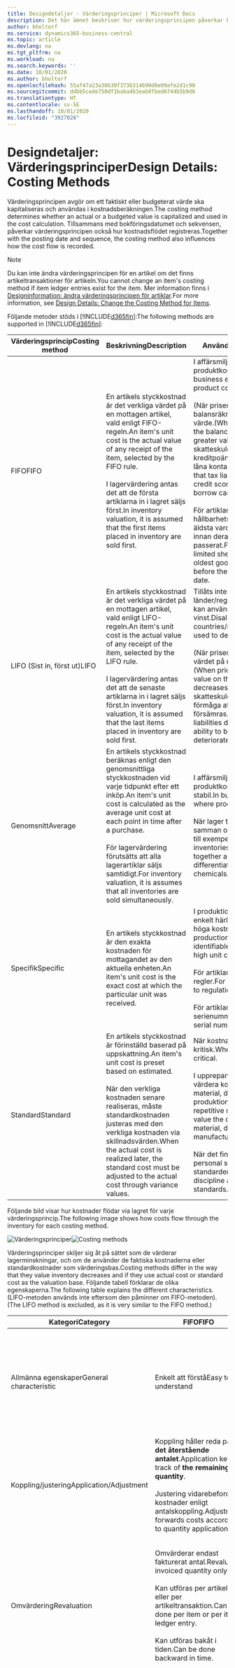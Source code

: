 ```yaml
---
title: Designdetaljer - Värderingsprinciper | Microsoft Docs
description: Det här ämnet beskriver hur värderingsprincipen påverkar hur faktiska eller budgeterade värden aktiveras och används i kostnadsberäkningen.
author: bholtorf
ms.service: dynamics365-business-central
ms.topic: article
ms.devlang: na
ms.tgt_pltfrm: na
ms.workload: na
ms.search.keywords: ''
ms.date: 10/01/2020
ms.author: bholtorf
ms.openlocfilehash: 55af47a23a36630f373b314690d0e09afe2d1c90
ms.sourcegitcommit: ddbb5cede750df1baba4b3eab8fbed6744b5b9d6
ms.translationtype: HT
ms.contentlocale: sv-SE
ms.lasthandoff: 10/01/2020
ms.locfileid: "3927028"
---
```

# <a name="design-details-costing-methods"></a><span data-ttu-id="e72f8-103">Designdetaljer: Värderingsprinciper</span><span class="sxs-lookup"><span data-stu-id="e72f8-103">Design Details: Costing Methods</span></span>

<span data-ttu-id="e72f8-104">Värderingsprincipen avgör om ett faktiskt eller budgeterat värde ska kapitaliseras och användas i kostnadsberäkningen.</span><span class="sxs-lookup"><span data-stu-id="e72f8-104">The costing method determines whether an actual or a budgeted value is capitalized and used in the cost calculation.</span></span> <span data-ttu-id="e72f8-105">Tillsammans med bokföringsdatumet och sekvensen, påverkar värderingsprincipen också hur kostnadsflödet registreras.</span><span class="sxs-lookup"><span data-stu-id="e72f8-105">Together with the posting date and sequence, the costing method also influences how the cost flow is recorded.</span></span>

> [!NOTE]
> <span data-ttu-id="e72f8-106">Du kan inte ändra värderingsprincipen för en artikel om det finns artikeltransaktioner för artikeln.</span><span class="sxs-lookup"><span data-stu-id="e72f8-106">You cannot change an item's costing method if item ledger entries exist for the item.</span></span> <span data-ttu-id="e72f8-107">Mer information finns i [Designinformation: ändra värderingsprincipen för artiklar](design-details-changing-costing-methods.md).</span><span class="sxs-lookup"><span data-stu-id="e72f8-107">For more information, see [Design Details: Change the Costing Method for Items](design-details-changing-costing-methods.md).</span></span>

<span data-ttu-id="e72f8-108">Följande metoder stöds i [!INCLUDE[d365fin](includes/d365fin_md.md)]:</span><span class="sxs-lookup"><span data-stu-id="e72f8-108">The following methods are supported in [!INCLUDE[d365fin](includes/d365fin_md.md)]:</span></span>  

| <span data-ttu-id="e72f8-109">Värderingsprincip</span><span class="sxs-lookup"><span data-stu-id="e72f8-109">Costing method</span></span> | <span data-ttu-id="e72f8-110">Beskrivning</span><span class="sxs-lookup"><span data-stu-id="e72f8-110">Description</span></span> | <span data-ttu-id="e72f8-111">Används när</span><span class="sxs-lookup"><span data-stu-id="e72f8-111">When to use</span></span> |
|--|--|--|
| <span data-ttu-id="e72f8-112">FIFO</span><span class="sxs-lookup"><span data-stu-id="e72f8-112">FIFO</span></span> | <span data-ttu-id="e72f8-113">En artikels styckkostnad är det verkliga värdet på en mottagen artikel, vald enligt FIFO-regeln.</span><span class="sxs-lookup"><span data-stu-id="e72f8-113">An item's unit cost is the actual value of any receipt of the item, selected by the FIFO rule.</span></span><br /><br /> <span data-ttu-id="e72f8-114">I lagervärdering antas det att de första artiklarna in i lagret säljs först.</span><span class="sxs-lookup"><span data-stu-id="e72f8-114">In inventory valuation, it is assumed that the first items placed in inventory are sold first.</span></span> | <span data-ttu-id="e72f8-115">I affärsmiljöer där produktkostnaden är stabil.</span><span class="sxs-lookup"><span data-stu-id="e72f8-115">In business environments where product cost is stable.</span></span><br /><br /> <span data-ttu-id="e72f8-116">(När priser stiger visar balansräkningen ett högre värde.</span><span class="sxs-lookup"><span data-stu-id="e72f8-116">(When prices are rising, the balance sheet shows greater value.</span></span> <span data-ttu-id="e72f8-117">Det betyder att skatteskuler ökar, men kreditpoängen och förmåga att låna kontant ökar.)</span><span class="sxs-lookup"><span data-stu-id="e72f8-117">This means that tax liabilities increase, but credit scores and the ability to borrow cash improve.)</span></span><br /><br /> <span data-ttu-id="e72f8-118">För artiklar med ett begränsat hållbarhetstid, eftersom de äldsta varorna måste säljas innan deras hållbarhetstid passerat.</span><span class="sxs-lookup"><span data-stu-id="e72f8-118">For items with a limited shelf life, because the oldest goods need to be sold before they pass their sell-by date.</span></span> |
| <span data-ttu-id="e72f8-119">LIFO (Sist in, först ut)</span><span class="sxs-lookup"><span data-stu-id="e72f8-119">LIFO</span></span> | <span data-ttu-id="e72f8-120">En artikels styckkostnad är det verkliga värdet på en mottagen artikel, vald enligt LIFO-regeln.</span><span class="sxs-lookup"><span data-stu-id="e72f8-120">An item's unit cost is the actual value of any receipt of the item, selected by the LIFO rule.</span></span><br /><br /> <span data-ttu-id="e72f8-121">I lagervärdering antas det att de senaste artiklarna in i lagret säljs först.</span><span class="sxs-lookup"><span data-stu-id="e72f8-121">In inventory valuation, it is assumed that the last items placed in inventory are sold first.</span></span> | <span data-ttu-id="e72f8-122">Tillåts inte i många länder/regioner, eftersom det kan användas för att dölja vinst.</span><span class="sxs-lookup"><span data-stu-id="e72f8-122">Disallowed in many countries/regions, as it can be used to depress profit.</span></span><br /><br /> <span data-ttu-id="e72f8-123">(När priser vill stiger, minskas värdet på resultaträkningen.</span><span class="sxs-lookup"><span data-stu-id="e72f8-123">(When prices are rising, the value on the income statement decreases.</span></span> <span data-ttu-id="e72f8-124">Det betyder att skatteskulder minskar, men din förmåga att låna kontant försämras.)</span><span class="sxs-lookup"><span data-stu-id="e72f8-124">This means that tax liabilities decrease, but the ability to borrow cash deteriorates.)</span></span> |
| <span data-ttu-id="e72f8-125">Genomsnitt</span><span class="sxs-lookup"><span data-stu-id="e72f8-125">Average</span></span> | <span data-ttu-id="e72f8-126">En artikels styckkostnad beräknas enligt den genomsnittliga styckkostnaden vid varje tidpunkt efter ett inköp.</span><span class="sxs-lookup"><span data-stu-id="e72f8-126">An item's unit cost is calculated as the average unit cost at each point in time after a purchase.</span></span><br /><br /> <span data-ttu-id="e72f8-127">För lagervärdering förutsätts att alla lagerartiklar säljs samtidigt.</span><span class="sxs-lookup"><span data-stu-id="e72f8-127">For inventory valuation, it is assumes that all inventories are sold simultaneously.</span></span> | <span data-ttu-id="e72f8-128">I affärsmiljöer där produktkostnaden inte är stabil.</span><span class="sxs-lookup"><span data-stu-id="e72f8-128">In business environments where product cost is unstable.</span></span><br /><br /> <span data-ttu-id="e72f8-129">När lager travas eller blandas samman och inte kan åtskiljas, till exempel kemikalier.</span><span class="sxs-lookup"><span data-stu-id="e72f8-129">When inventories are piled or mixed together and cannot be differentiated, such as chemicals.</span></span> |
| <span data-ttu-id="e72f8-130">Specifik</span><span class="sxs-lookup"><span data-stu-id="e72f8-130">Specific</span></span> | <span data-ttu-id="e72f8-131">En artikels styckkostnad är den exakta kostnaden för mottagandet av den aktuella enheten.</span><span class="sxs-lookup"><span data-stu-id="e72f8-131">An item's unit cost is the exact cost at which the particular unit was received.</span></span> | <span data-ttu-id="e72f8-132">I produktionen eller handel med enkelt härledas artiklar med i höga kostnadspris.</span><span class="sxs-lookup"><span data-stu-id="e72f8-132">In production or trade of easily identifiable items with fairly high unit costs.</span></span><br /><br /> <span data-ttu-id="e72f8-133">För artiklar som lyder under regler.</span><span class="sxs-lookup"><span data-stu-id="e72f8-133">For items that are subject to regulation.</span></span><br /><br /> <span data-ttu-id="e72f8-134">För artiklar med serienummer.</span><span class="sxs-lookup"><span data-stu-id="e72f8-134">For items with serial numbers.</span></span> |
| <span data-ttu-id="e72f8-135">Standard</span><span class="sxs-lookup"><span data-stu-id="e72f8-135">Standard</span></span> | <span data-ttu-id="e72f8-136">En artikels styckkostnad är förinställd baserad på uppskattning.</span><span class="sxs-lookup"><span data-stu-id="e72f8-136">An item's unit cost is preset based on estimated.</span></span><br /><br /> <span data-ttu-id="e72f8-137">När den verkliga kostnaden senare realiseras, måste standardkostnaden justeras med den verkliga kostnaden via skillnadsvärden.</span><span class="sxs-lookup"><span data-stu-id="e72f8-137">When the actual cost is realized later, the standard cost must be adjusted to the actual cost through variance values.</span></span> | <span data-ttu-id="e72f8-138">När kostnadskontroll är kritisk.</span><span class="sxs-lookup"><span data-stu-id="e72f8-138">Where cost control is critical.</span></span><br /><br /> <span data-ttu-id="e72f8-139">I upprepande produktion för att värdera kostnaderna för direkt material, direkt arbete och produktionsoverheadkostnad.</span><span class="sxs-lookup"><span data-stu-id="e72f8-139">In repetitive manufacturing, to value the costs of direct material, direct labor, and manufacturing overhead.</span></span><br /><br /> <span data-ttu-id="e72f8-140">När det finns funktion och personal som underhåller standarder.</span><span class="sxs-lookup"><span data-stu-id="e72f8-140">Where there is discipline and staff to maintain standards.</span></span> |

 <span data-ttu-id="e72f8-141">Följande bild visar hur kostnader flödar via lagret för varje värderingsprincip.</span><span class="sxs-lookup"><span data-stu-id="e72f8-141">The following image shows how costs flow through the inventory for each costing method.</span></span>  

 <span data-ttu-id="e72f8-142">![Värderingsprinciper](media/design_details_inventory_costing_7_costing_methods.png "Värderingsprinciper")</span><span class="sxs-lookup"><span data-stu-id="e72f8-142">![Costing methods](media/design_details_inventory_costing_7_costing_methods.png "Costing methods")</span></span>  

 <span data-ttu-id="e72f8-143">Värderingsprinciper skiljer sig åt på sättet som de värderar lagerminskningar, och om de använder de faktiska kostnaderna eller standardkostnader som värderingsbas.</span><span class="sxs-lookup"><span data-stu-id="e72f8-143">Costing methods differ in the way that they value inventory decreases and if they use actual cost or standard cost as the valuation base.</span></span> <span data-ttu-id="e72f8-144">Följande tabell förklarar de olika egenskaperna.</span><span class="sxs-lookup"><span data-stu-id="e72f8-144">The following table explains the different characteristics.</span></span> <span data-ttu-id="e72f8-145">(LIFO-metoden används inte eftersom den påminner om FIFO-metoden).</span><span class="sxs-lookup"><span data-stu-id="e72f8-145">(The LIFO method is excluded, as it is very similar to the FIFO method.)</span></span>  

|<span data-ttu-id="e72f8-146">Kategori</span><span class="sxs-lookup"><span data-stu-id="e72f8-146">Category</span></span>|<span data-ttu-id="e72f8-147">FIFO</span><span class="sxs-lookup"><span data-stu-id="e72f8-147">FIFO</span></span>|<span data-ttu-id="e72f8-148">Genomsnitt</span><span class="sxs-lookup"><span data-stu-id="e72f8-148">Average</span></span>|<span data-ttu-id="e72f8-149">Standard</span><span class="sxs-lookup"><span data-stu-id="e72f8-149">Standard</span></span>|<span data-ttu-id="e72f8-150">Specifik</span><span class="sxs-lookup"><span data-stu-id="e72f8-150">Specific</span></span>|  
|-|----------|-------------|--------------|--------------|  
|<span data-ttu-id="e72f8-151">Allmänna egenskaper</span><span class="sxs-lookup"><span data-stu-id="e72f8-151">General characteristic</span></span>|<span data-ttu-id="e72f8-152">Enkelt att förstå</span><span class="sxs-lookup"><span data-stu-id="e72f8-152">Easy to understand</span></span>|<span data-ttu-id="e72f8-153">Baserat på periodalternativ: **Dag**/**Vecka**/**Månad**/**Kvartal**/**Bokföringsperiod**.</span><span class="sxs-lookup"><span data-stu-id="e72f8-153">Based on period options: **Day**/**Week**/**Month**/**Quarter**/**Accounting Period**.</span></span><br /><br /> <span data-ttu-id="e72f8-154">Kan beräknas per artikel eller per artikel/lagerställe/variant.</span><span class="sxs-lookup"><span data-stu-id="e72f8-154">Can be calculated per item or per item/location/variant.</span></span>|<span data-ttu-id="e72f8-155">Enkelt att använda men kräver kvalificerat underhåll.</span><span class="sxs-lookup"><span data-stu-id="e72f8-155">Easy to use, but requires qualified maintenance.</span></span>|<span data-ttu-id="e72f8-156">Kräver artikelspårning på både ankommande och avgående transaktioner.</span><span class="sxs-lookup"><span data-stu-id="e72f8-156">Requires item tracking on both inbound and outbound transaction.</span></span><br /><br /> <span data-ttu-id="e72f8-157">Används vanligtvis för artiklar med serienummer.</span><span class="sxs-lookup"><span data-stu-id="e72f8-157">Typically used for serialized items.</span></span>|  
|<span data-ttu-id="e72f8-158">Koppling/justering</span><span class="sxs-lookup"><span data-stu-id="e72f8-158">Application/Adjustment</span></span>|<span data-ttu-id="e72f8-159">Koppling håller reda på **det återstående antalet**.</span><span class="sxs-lookup"><span data-stu-id="e72f8-159">Application keeps track of **the remaining quantity**.</span></span><br /><br /> <span data-ttu-id="e72f8-160">Justering vidarebefordrar kostnader enligt antalskoppling.</span><span class="sxs-lookup"><span data-stu-id="e72f8-160">Adjustment forwards costs according to quantity application.</span></span>|<span data-ttu-id="e72f8-161">Koppling håller reda på **återstående antal**.</span><span class="sxs-lookup"><span data-stu-id="e72f8-161">Application keeps track of the **remaining quantity**.</span></span><br /><br /> <span data-ttu-id="e72f8-162">Kostnader beräknas och speditioneras per **värderingsdatum**.</span><span class="sxs-lookup"><span data-stu-id="e72f8-162">Costs are calculated and forwarded per the **valuation date**.</span></span>|<span data-ttu-id="e72f8-163">Koppling håller reda på **återstående antal**.</span><span class="sxs-lookup"><span data-stu-id="e72f8-163">Application keeps track of the **remaining quantity**.</span></span><br /><br /> <span data-ttu-id="e72f8-164">Koppling baseras på FIFO.</span><span class="sxs-lookup"><span data-stu-id="e72f8-164">Application is based on FIFO.</span></span>|<span data-ttu-id="e72f8-165">Alla kopplingar är fasta.</span><span class="sxs-lookup"><span data-stu-id="e72f8-165">All applications are fixed.</span></span>|  
|<span data-ttu-id="e72f8-166">Omvärdering</span><span class="sxs-lookup"><span data-stu-id="e72f8-166">Revaluation</span></span>|<span data-ttu-id="e72f8-167">Omvärderar endast fakturerat antal.</span><span class="sxs-lookup"><span data-stu-id="e72f8-167">Revalues invoiced quantity only.</span></span><br /><br /> <span data-ttu-id="e72f8-168">Kan utföras per artikel eller per artikeltransaktion.</span><span class="sxs-lookup"><span data-stu-id="e72f8-168">Can be done per item or per item ledger entry.</span></span><br /><br /> <span data-ttu-id="e72f8-169">Kan utföras bakåt i tiden.</span><span class="sxs-lookup"><span data-stu-id="e72f8-169">Can be done backward in time.</span></span>|<span data-ttu-id="e72f8-170">Omvärderar endast fakturerat antal.</span><span class="sxs-lookup"><span data-stu-id="e72f8-170">Revalues invoiced quantity only.</span></span><br /><br /> <span data-ttu-id="e72f8-171">Kan endast utföras per artikel.</span><span class="sxs-lookup"><span data-stu-id="e72f8-171">Can be done per item only.</span></span><br /><br /> <span data-ttu-id="e72f8-172">Kan utföras bakåt i tiden.</span><span class="sxs-lookup"><span data-stu-id="e72f8-172">Can be done backward in time.</span></span>|<span data-ttu-id="e72f8-173">Omvärderar fakturerade och icke-fakturerade antal.</span><span class="sxs-lookup"><span data-stu-id="e72f8-173">Revalues invoiced and un-invoiced quantities.</span></span><br /><br /> <span data-ttu-id="e72f8-174">Kan utföras per artikel eller per artikeltransaktion.</span><span class="sxs-lookup"><span data-stu-id="e72f8-174">Can be done per item or per item ledger entry.</span></span><br /><br /> <span data-ttu-id="e72f8-175">Kan utföras bakåt i tiden.</span><span class="sxs-lookup"><span data-stu-id="e72f8-175">Can be done backward in time.</span></span>|<span data-ttu-id="e72f8-176">Omvärderar endast fakturerat antal.</span><span class="sxs-lookup"><span data-stu-id="e72f8-176">Revalues invoiced quantity only.</span></span><br /><br /> <span data-ttu-id="e72f8-177">Kan utföras per artikel eller per artikeltransaktion.</span><span class="sxs-lookup"><span data-stu-id="e72f8-177">Can be done per item or per item ledger entry.</span></span><br /><br /> <span data-ttu-id="e72f8-178">Kan utföras bakåt i tiden.</span><span class="sxs-lookup"><span data-stu-id="e72f8-178">Can be done backward in time.</span></span>|  
|<span data-ttu-id="e72f8-179">Diverse</span><span class="sxs-lookup"><span data-stu-id="e72f8-179">Miscellaneous</span></span>|<span data-ttu-id="e72f8-180">Om du bakåtdaterar en lagerminskning kopplas befintliga transaktioner INTE om för att ge ett korrekt FIFO-kostnadsflöde.</span><span class="sxs-lookup"><span data-stu-id="e72f8-180">If you back-date an inventory decrease, then existing entries are NOT reapplied to provide a correct FIFO cost flow.</span></span>|<span data-ttu-id="e72f8-181">Om du bakåtdaterar en lagerökning eller lagerminskning beräknas genomsnittskostnaden om och alla transaktioner som påverkas justeras.</span><span class="sxs-lookup"><span data-stu-id="e72f8-181">If you back-date an inventory increase or decrease, then the average cost is recalculated, and all affected entries are adjusted.</span></span><br /><br /> <span data-ttu-id="e72f8-182">Om du ändrar perioden eller beräkningstypen måste alla påverkade transaktioner justeras.</span><span class="sxs-lookup"><span data-stu-id="e72f8-182">If you change the period or calculation type, then all affected entries must be adjusted.</span></span>|<span data-ttu-id="e72f8-183">Använd sidan **Standardformulär** för att regelbundet uppdatera och summera standardkostnader.</span><span class="sxs-lookup"><span data-stu-id="e72f8-183">Use the **Standard Worksheet** page to periodically update and roll up standard costs.</span></span><br /><br /> <span data-ttu-id="e72f8-184">Stöds INTE per lagerställeenhet.</span><span class="sxs-lookup"><span data-stu-id="e72f8-184">Is NOT supported per SKU.</span></span><br /><br /> <span data-ttu-id="e72f8-185">Inga historiska transaktioner finns för standardkostnader.</span><span class="sxs-lookup"><span data-stu-id="e72f8-185">No historic records exist for standard costs.</span></span>|<span data-ttu-id="e72f8-186">Du kan använda specifik artikelspårning utan att använda värderingsprincipen Specifik.</span><span class="sxs-lookup"><span data-stu-id="e72f8-186">You can use specific item tracking without using the Specific costing method.</span></span> <span data-ttu-id="e72f8-187">Sedan följer kostnaden INTE partinumret, utan kostnadsantagandet för den valda värderingsprincipen.</span><span class="sxs-lookup"><span data-stu-id="e72f8-187">Then the cost will NOT follow the lot number, but the cost assumption of the selected costing method.</span></span>|  

## <a name="example"></a><span data-ttu-id="e72f8-188">Exempel</span><span class="sxs-lookup"><span data-stu-id="e72f8-188">Example</span></span>  
 <span data-ttu-id="e72f8-189">Det här avsnittet ger exempel på hur olika värderingsprinciper påverkar lagervärdet.</span><span class="sxs-lookup"><span data-stu-id="e72f8-189">This section gives examples of how different costing methods affect inventory value.</span></span>  

 <span data-ttu-id="e72f8-190">Följande tabell visar lagerökningarna och lagerminskningarna som exemplen baseras på.</span><span class="sxs-lookup"><span data-stu-id="e72f8-190">The following table shows the inventory increases and decreases that the examples are based on.</span></span>  

|<span data-ttu-id="e72f8-191">Bokföringsdatum</span><span class="sxs-lookup"><span data-stu-id="e72f8-191">Posting Date</span></span>|<span data-ttu-id="e72f8-192">Antal</span><span class="sxs-lookup"><span data-stu-id="e72f8-192">Quantity</span></span>|<span data-ttu-id="e72f8-193">Löpnr</span><span class="sxs-lookup"><span data-stu-id="e72f8-193">Entry No.</span></span>|  
|------------------|--------------|---------------|  
|<span data-ttu-id="e72f8-194">01-01-20</span><span class="sxs-lookup"><span data-stu-id="e72f8-194">01-01-20</span></span>|<span data-ttu-id="e72f8-195">1</span><span class="sxs-lookup"><span data-stu-id="e72f8-195">1</span></span>|<span data-ttu-id="e72f8-196">1</span><span class="sxs-lookup"><span data-stu-id="e72f8-196">1</span></span>|  
|<span data-ttu-id="e72f8-197">01-01-20</span><span class="sxs-lookup"><span data-stu-id="e72f8-197">01-01-20</span></span>|<span data-ttu-id="e72f8-198">1</span><span class="sxs-lookup"><span data-stu-id="e72f8-198">1</span></span>|<span data-ttu-id="e72f8-199">2</span><span class="sxs-lookup"><span data-stu-id="e72f8-199">2</span></span>|  
|<span data-ttu-id="e72f8-200">01-01-20</span><span class="sxs-lookup"><span data-stu-id="e72f8-200">01-01-20</span></span>|<span data-ttu-id="e72f8-201">1</span><span class="sxs-lookup"><span data-stu-id="e72f8-201">1</span></span>|<span data-ttu-id="e72f8-202">3</span><span class="sxs-lookup"><span data-stu-id="e72f8-202">3</span></span>|  
|<span data-ttu-id="e72f8-203">02-01-20</span><span class="sxs-lookup"><span data-stu-id="e72f8-203">02-01-20</span></span>|<span data-ttu-id="e72f8-204">-1</span><span class="sxs-lookup"><span data-stu-id="e72f8-204">-1</span></span>|<span data-ttu-id="e72f8-205">4</span><span class="sxs-lookup"><span data-stu-id="e72f8-205">4</span></span>|  
|<span data-ttu-id="e72f8-206">03-01-20</span><span class="sxs-lookup"><span data-stu-id="e72f8-206">03-01-20</span></span>|<span data-ttu-id="e72f8-207">-1</span><span class="sxs-lookup"><span data-stu-id="e72f8-207">-1</span></span>|<span data-ttu-id="e72f8-208">5</span><span class="sxs-lookup"><span data-stu-id="e72f8-208">5</span></span>|  
|<span data-ttu-id="e72f8-209">04-01-20</span><span class="sxs-lookup"><span data-stu-id="e72f8-209">04-01-20</span></span>|<span data-ttu-id="e72f8-210">-1</span><span class="sxs-lookup"><span data-stu-id="e72f8-210">-1</span></span>|<span data-ttu-id="e72f8-211">6</span><span class="sxs-lookup"><span data-stu-id="e72f8-211">6</span></span>|  

> [!NOTE]  
>  <span data-ttu-id="e72f8-212">De resulterande antalet i lagret är noll.</span><span class="sxs-lookup"><span data-stu-id="e72f8-212">The resulting quantity in inventory is zero.</span></span> <span data-ttu-id="e72f8-213">Därför måste lagervärdet också vara noll, oavsett vilken värderingsprincip som används.</span><span class="sxs-lookup"><span data-stu-id="e72f8-213">Consequently, the inventory value must also be zero, regardless of the costing method.</span></span>  

### <a name="effect-of-costing-methods-on-valuing-inventory-increases"></a><span data-ttu-id="e72f8-214">Effekt av värderingsprinciper på att värdering av lagerökningar</span><span class="sxs-lookup"><span data-stu-id="e72f8-214">Effect of Costing Methods on Valuing Inventory Increases</span></span>  
 <span data-ttu-id="e72f8-215">**FIFO**/**LIFO**/**Genomsnitt**/**Specifik**</span><span class="sxs-lookup"><span data-stu-id="e72f8-215">**FIFO**/**LIFO**/**Average**/**Specific**</span></span>  

 <span data-ttu-id="e72f8-216">För artiklar med värderingsprinciper som använder faktiska kostnader som värderingsbas (**FIFO**, **LIFO**, **Genomsnitt** eller **Specifik**) värderas lagerökningar på artikelns anskaffningskostnad.</span><span class="sxs-lookup"><span data-stu-id="e72f8-216">For items with costing methods that use actual cost as the valuation base (**FIFO**, **LIFO**, **Average**, or **Specific**), inventory increases are valued at the item's acquisition cost.</span></span>  

 <span data-ttu-id="e72f8-217">Följande tabell visar hur lagerökningar värderas för alla värderingsprinciper förutom **Standard**.</span><span class="sxs-lookup"><span data-stu-id="e72f8-217">The following table shows how inventory increases are valued for all costing methods except **Standard**.</span></span>  

|<span data-ttu-id="e72f8-218">Bokföringsdatum</span><span class="sxs-lookup"><span data-stu-id="e72f8-218">Posting Date</span></span>|<span data-ttu-id="e72f8-219">Antal</span><span class="sxs-lookup"><span data-stu-id="e72f8-219">Quantity</span></span>|<span data-ttu-id="e72f8-220">Kost.belopp (aktuellt)</span><span class="sxs-lookup"><span data-stu-id="e72f8-220">Cost Amount (Actual)</span></span>|<span data-ttu-id="e72f8-221">Löpnr</span><span class="sxs-lookup"><span data-stu-id="e72f8-221">Entry No.</span></span>|  
|------------------|--------------|----------------------------|---------------|  
|<span data-ttu-id="e72f8-222">01-01-20</span><span class="sxs-lookup"><span data-stu-id="e72f8-222">01-01-20</span></span>|<span data-ttu-id="e72f8-223">1</span><span class="sxs-lookup"><span data-stu-id="e72f8-223">1</span></span>|<span data-ttu-id="e72f8-224">10,00</span><span class="sxs-lookup"><span data-stu-id="e72f8-224">10.00</span></span>|<span data-ttu-id="e72f8-225">1</span><span class="sxs-lookup"><span data-stu-id="e72f8-225">1</span></span>|  
|<span data-ttu-id="e72f8-226">01-01-20</span><span class="sxs-lookup"><span data-stu-id="e72f8-226">01-01-20</span></span>|<span data-ttu-id="e72f8-227">1</span><span class="sxs-lookup"><span data-stu-id="e72f8-227">1</span></span>|<span data-ttu-id="e72f8-228">20,00</span><span class="sxs-lookup"><span data-stu-id="e72f8-228">20.00</span></span>|<span data-ttu-id="e72f8-229">2</span><span class="sxs-lookup"><span data-stu-id="e72f8-229">2</span></span>|  
|<span data-ttu-id="e72f8-230">01-01-20</span><span class="sxs-lookup"><span data-stu-id="e72f8-230">01-01-20</span></span>|<span data-ttu-id="e72f8-231">1</span><span class="sxs-lookup"><span data-stu-id="e72f8-231">1</span></span>|<span data-ttu-id="e72f8-232">30,00</span><span class="sxs-lookup"><span data-stu-id="e72f8-232">30.00</span></span>|<span data-ttu-id="e72f8-233">3</span><span class="sxs-lookup"><span data-stu-id="e72f8-233">3</span></span>|  

 <span data-ttu-id="e72f8-234">**Standard**</span><span class="sxs-lookup"><span data-stu-id="e72f8-234">**Standard**</span></span>  

 <span data-ttu-id="e72f8-235">För artiklar som använder värderingsprincipen **Standard** värderas lagerökningar enligt artikelns aktuella standardkostnad.</span><span class="sxs-lookup"><span data-stu-id="e72f8-235">For items using the **Standard** costing method, inventory increases are valued at the item's current standard cost.</span></span>  

 <span data-ttu-id="e72f8-236">Följande tabell visar hur lagerökningar värderas för värderingsprincipen **Standard**.</span><span class="sxs-lookup"><span data-stu-id="e72f8-236">The following table shows how inventory increases are valued for the **Standard** costing method.</span></span>  

|<span data-ttu-id="e72f8-237">Bokföringsdatum</span><span class="sxs-lookup"><span data-stu-id="e72f8-237">Posting Date</span></span>|<span data-ttu-id="e72f8-238">Antal</span><span class="sxs-lookup"><span data-stu-id="e72f8-238">Quantity</span></span>|<span data-ttu-id="e72f8-239">Kost.belopp (aktuellt)</span><span class="sxs-lookup"><span data-stu-id="e72f8-239">Cost Amount (Actual)</span></span>|<span data-ttu-id="e72f8-240">Löpnr</span><span class="sxs-lookup"><span data-stu-id="e72f8-240">Entry No.</span></span>|  
|------------------|--------------|----------------------------|---------------|  
|<span data-ttu-id="e72f8-241">01-01-20</span><span class="sxs-lookup"><span data-stu-id="e72f8-241">01-01-20</span></span>|<span data-ttu-id="e72f8-242">1</span><span class="sxs-lookup"><span data-stu-id="e72f8-242">1</span></span>|<span data-ttu-id="e72f8-243">15,00</span><span class="sxs-lookup"><span data-stu-id="e72f8-243">15.00</span></span>|<span data-ttu-id="e72f8-244">1</span><span class="sxs-lookup"><span data-stu-id="e72f8-244">1</span></span>|  
|<span data-ttu-id="e72f8-245">01-01-20</span><span class="sxs-lookup"><span data-stu-id="e72f8-245">01-01-20</span></span>|<span data-ttu-id="e72f8-246">1</span><span class="sxs-lookup"><span data-stu-id="e72f8-246">1</span></span>|<span data-ttu-id="e72f8-247">15,00</span><span class="sxs-lookup"><span data-stu-id="e72f8-247">15.00</span></span>|<span data-ttu-id="e72f8-248">2</span><span class="sxs-lookup"><span data-stu-id="e72f8-248">2</span></span>|  
|<span data-ttu-id="e72f8-249">01-01-20</span><span class="sxs-lookup"><span data-stu-id="e72f8-249">01-01-20</span></span>|<span data-ttu-id="e72f8-250">1</span><span class="sxs-lookup"><span data-stu-id="e72f8-250">1</span></span>|<span data-ttu-id="e72f8-251">15,00</span><span class="sxs-lookup"><span data-stu-id="e72f8-251">15.00</span></span>|<span data-ttu-id="e72f8-252">3</span><span class="sxs-lookup"><span data-stu-id="e72f8-252">3</span></span>|  

### <a name="effect-of-costing-methods-on-valuing-inventory-decreases"></a><span data-ttu-id="e72f8-253">Effekt av värderingsprinciper på att värdering av lagerminskningar</span><span class="sxs-lookup"><span data-stu-id="e72f8-253">Effect of Costing Methods on Valuing Inventory Decreases</span></span>  
 <span data-ttu-id="e72f8-254">**FIFO**</span><span class="sxs-lookup"><span data-stu-id="e72f8-254">**FIFO**</span></span>  

 <span data-ttu-id="e72f8-255">För artiklar med värderingsprincipen **FIFO** säljs artiklar som köptes först alltid först (löpnummer 3, 2 och 1 i det här exemplet).</span><span class="sxs-lookup"><span data-stu-id="e72f8-255">For items using the **FIFO** costing method, items that were purchased first are always sold first (entry numbers 3, 2, and 1 in this example).</span></span> <span data-ttu-id="e72f8-256">Lagerminskningar värderas enligt värdet av de första lagerökningarna.</span><span class="sxs-lookup"><span data-stu-id="e72f8-256">Accordingly, inventory decreases are valued by taking the value of the first inventory increase.</span></span>  

 <span data-ttu-id="e72f8-257">KSV beräknas med hjälp av värdet på de första lageranskaffningarna.</span><span class="sxs-lookup"><span data-stu-id="e72f8-257">COGS is calculated using the value of the first inventory acquisitions.</span></span>  

 <span data-ttu-id="e72f8-258">Följande tabell visar hur lagerminskningar värderas för värderingsprincipen **FIFO**.</span><span class="sxs-lookup"><span data-stu-id="e72f8-258">The following table shows how inventory decreases are valued for the **FIFO** costing method.</span></span>  

|<span data-ttu-id="e72f8-259">Bokföringsdatum</span><span class="sxs-lookup"><span data-stu-id="e72f8-259">Posting Date</span></span>|<span data-ttu-id="e72f8-260">Antal</span><span class="sxs-lookup"><span data-stu-id="e72f8-260">Quantity</span></span>|<span data-ttu-id="e72f8-261">Kost.belopp (aktuellt)</span><span class="sxs-lookup"><span data-stu-id="e72f8-261">Cost Amount (Actual)</span></span>|<span data-ttu-id="e72f8-262">Löpnr</span><span class="sxs-lookup"><span data-stu-id="e72f8-262">Entry No.</span></span>|  
|------------------|--------------|----------------------------|---------------|  
|<span data-ttu-id="e72f8-263">02-01-20</span><span class="sxs-lookup"><span data-stu-id="e72f8-263">02-01-20</span></span>|<span data-ttu-id="e72f8-264">-1</span><span class="sxs-lookup"><span data-stu-id="e72f8-264">-1</span></span>|<span data-ttu-id="e72f8-265">-10.00</span><span class="sxs-lookup"><span data-stu-id="e72f8-265">-10.00</span></span>|<span data-ttu-id="e72f8-266">4</span><span class="sxs-lookup"><span data-stu-id="e72f8-266">4</span></span>|  
|<span data-ttu-id="e72f8-267">03-01-20</span><span class="sxs-lookup"><span data-stu-id="e72f8-267">03-01-20</span></span>|<span data-ttu-id="e72f8-268">-1</span><span class="sxs-lookup"><span data-stu-id="e72f8-268">-1</span></span>|<span data-ttu-id="e72f8-269">-20.00</span><span class="sxs-lookup"><span data-stu-id="e72f8-269">-20.00</span></span>|<span data-ttu-id="e72f8-270">5</span><span class="sxs-lookup"><span data-stu-id="e72f8-270">5</span></span>|  
|<span data-ttu-id="e72f8-271">04-01-20</span><span class="sxs-lookup"><span data-stu-id="e72f8-271">04-01-20</span></span>|<span data-ttu-id="e72f8-272">-1</span><span class="sxs-lookup"><span data-stu-id="e72f8-272">-1</span></span>|<span data-ttu-id="e72f8-273">-30.00</span><span class="sxs-lookup"><span data-stu-id="e72f8-273">-30.00</span></span>|<span data-ttu-id="e72f8-274">6</span><span class="sxs-lookup"><span data-stu-id="e72f8-274">6</span></span>|  

 <span data-ttu-id="e72f8-275">**LIFO**</span><span class="sxs-lookup"><span data-stu-id="e72f8-275">**LIFO**</span></span>  

 <span data-ttu-id="e72f8-276">För artiklar med värderingsprincipen **LIFO** säljs artiklar som köptes senast alltid först (löpnummer 3, 2 och 1 i det här exemplet).</span><span class="sxs-lookup"><span data-stu-id="e72f8-276">For items using the **LIFO** costing method, items that were purchased most recently are always sold first (entry numbers 3, 2, and 1 in this example).</span></span> <span data-ttu-id="e72f8-277">Lagerminskningar värderas enligt värdet av den senaste lagerökningen.</span><span class="sxs-lookup"><span data-stu-id="e72f8-277">Accordingly, inventory decreases are valued by taking the value of the last inventory increase.</span></span>  

 <span data-ttu-id="e72f8-278">KSV beräknas med hjälp av värdet på de senaste lageranskaffningarna.</span><span class="sxs-lookup"><span data-stu-id="e72f8-278">COGS is calculated using the value of the most recent inventory acquisitions.</span></span>  

 <span data-ttu-id="e72f8-279">Följande tabell visar hur lagerminskningar värderas för värderingsprincipen **LIFO**.</span><span class="sxs-lookup"><span data-stu-id="e72f8-279">The following table shows how inventory decreases are valued for the **LIFO** costing method.</span></span>  

|<span data-ttu-id="e72f8-280">Bokföringsdatum</span><span class="sxs-lookup"><span data-stu-id="e72f8-280">Posting Date</span></span>|<span data-ttu-id="e72f8-281">Antal</span><span class="sxs-lookup"><span data-stu-id="e72f8-281">Quantity</span></span>|<span data-ttu-id="e72f8-282">Kost.belopp (aktuellt)</span><span class="sxs-lookup"><span data-stu-id="e72f8-282">Cost Amount (Actual)</span></span>|<span data-ttu-id="e72f8-283">Löpnr</span><span class="sxs-lookup"><span data-stu-id="e72f8-283">Entry No.</span></span>|  
|------------------|--------------|----------------------------|---------------|  
|<span data-ttu-id="e72f8-284">02-01-20</span><span class="sxs-lookup"><span data-stu-id="e72f8-284">02-01-20</span></span>|<span data-ttu-id="e72f8-285">-1</span><span class="sxs-lookup"><span data-stu-id="e72f8-285">-1</span></span>|<span data-ttu-id="e72f8-286">-30.00</span><span class="sxs-lookup"><span data-stu-id="e72f8-286">-30.00</span></span>|<span data-ttu-id="e72f8-287">4</span><span class="sxs-lookup"><span data-stu-id="e72f8-287">4</span></span>|  
|<span data-ttu-id="e72f8-288">03-01-20</span><span class="sxs-lookup"><span data-stu-id="e72f8-288">03-01-20</span></span>|<span data-ttu-id="e72f8-289">-1</span><span class="sxs-lookup"><span data-stu-id="e72f8-289">-1</span></span>|<span data-ttu-id="e72f8-290">-20.00</span><span class="sxs-lookup"><span data-stu-id="e72f8-290">-20.00</span></span>|<span data-ttu-id="e72f8-291">5</span><span class="sxs-lookup"><span data-stu-id="e72f8-291">5</span></span>|  
|<span data-ttu-id="e72f8-292">04-01-20</span><span class="sxs-lookup"><span data-stu-id="e72f8-292">04-01-20</span></span>|<span data-ttu-id="e72f8-293">-1</span><span class="sxs-lookup"><span data-stu-id="e72f8-293">-1</span></span>|<span data-ttu-id="e72f8-294">-10.00</span><span class="sxs-lookup"><span data-stu-id="e72f8-294">-10.00</span></span>|<span data-ttu-id="e72f8-295">6</span><span class="sxs-lookup"><span data-stu-id="e72f8-295">6</span></span>|  

 <span data-ttu-id="e72f8-296">**Genomsnitt**</span><span class="sxs-lookup"><span data-stu-id="e72f8-296">**Average**</span></span>  

 <span data-ttu-id="e72f8-297">För artiklar som använder värderingsprincipen **Genomsnitt** värderas lagerminskningar enligt ett vägt medeltal av återstående lager på det sista datumet i perioden för genomsnittskostnad som lagerminskningen bokfördes i.</span><span class="sxs-lookup"><span data-stu-id="e72f8-297">For items using the **Average** costing method, inventory decreases are valued by calculating a weighted average of the remaining inventory on the last day of the average cost period in which the inventory decrease was posted.</span></span> <span data-ttu-id="e72f8-298">Mer information finns i [Designdetaljer: genomsnittskostnad](design-details-average-cost.md).</span><span class="sxs-lookup"><span data-stu-id="e72f8-298">For more information, see [Design Details: Average Cost](design-details-average-cost.md).</span></span>  

 <span data-ttu-id="e72f8-299">Följande tabell visar hur lagerminskningar värderas för värderingsprincipen **Genomsnitt**.</span><span class="sxs-lookup"><span data-stu-id="e72f8-299">The following table shows how inventory decreases are valued for the **Average** costing method.</span></span>  

|<span data-ttu-id="e72f8-300">Bokföringsdatum</span><span class="sxs-lookup"><span data-stu-id="e72f8-300">Posting Date</span></span>|<span data-ttu-id="e72f8-301">Antal</span><span class="sxs-lookup"><span data-stu-id="e72f8-301">Quantity</span></span>|<span data-ttu-id="e72f8-302">Kost.belopp (aktuellt)</span><span class="sxs-lookup"><span data-stu-id="e72f8-302">Cost Amount (Actual)</span></span>|<span data-ttu-id="e72f8-303">Löpnr</span><span class="sxs-lookup"><span data-stu-id="e72f8-303">Entry No.</span></span>|  
|------------------|--------------|----------------------------|---------------|  
|<span data-ttu-id="e72f8-304">02-01-20</span><span class="sxs-lookup"><span data-stu-id="e72f8-304">02-01-20</span></span>|<span data-ttu-id="e72f8-305">-1</span><span class="sxs-lookup"><span data-stu-id="e72f8-305">-1</span></span>|<span data-ttu-id="e72f8-306">-20.00</span><span class="sxs-lookup"><span data-stu-id="e72f8-306">-20.00</span></span>|<span data-ttu-id="e72f8-307">4</span><span class="sxs-lookup"><span data-stu-id="e72f8-307">4</span></span>|  
|<span data-ttu-id="e72f8-308">03-01-20</span><span class="sxs-lookup"><span data-stu-id="e72f8-308">03-01-20</span></span>|<span data-ttu-id="e72f8-309">-1</span><span class="sxs-lookup"><span data-stu-id="e72f8-309">-1</span></span>|<span data-ttu-id="e72f8-310">-20.00</span><span class="sxs-lookup"><span data-stu-id="e72f8-310">-20.00</span></span>|<span data-ttu-id="e72f8-311">5</span><span class="sxs-lookup"><span data-stu-id="e72f8-311">5</span></span>|  
|<span data-ttu-id="e72f8-312">04-01-20</span><span class="sxs-lookup"><span data-stu-id="e72f8-312">04-01-20</span></span>|<span data-ttu-id="e72f8-313">-1</span><span class="sxs-lookup"><span data-stu-id="e72f8-313">-1</span></span>|<span data-ttu-id="e72f8-314">-20.00</span><span class="sxs-lookup"><span data-stu-id="e72f8-314">-20.00</span></span>|<span data-ttu-id="e72f8-315">6</span><span class="sxs-lookup"><span data-stu-id="e72f8-315">6</span></span>|  

 <span data-ttu-id="e72f8-316">**Standard**</span><span class="sxs-lookup"><span data-stu-id="e72f8-316">**Standard**</span></span>  

 <span data-ttu-id="e72f8-317">För artiklar med värderingsprincipen **Normal** värderas lagerminskningar på liknande sätt som värderingsprincipen **FIFO**, förutom att värderingen baseras på en standardkostnad och inte på den faktiska kostnaden.</span><span class="sxs-lookup"><span data-stu-id="e72f8-317">For items using the **Standard** costing method, inventory decreases are valued similar to the **FIFO** costing method, except valuation is based on a standard cost, not on the actual cost.</span></span>  

 <span data-ttu-id="e72f8-318">Följande tabell visar hur lagerminskningar värderas för värderingsprincipen **Standard**.</span><span class="sxs-lookup"><span data-stu-id="e72f8-318">The following table shows how inventory decreases are valued for the **Standard** costing method.</span></span>  

|<span data-ttu-id="e72f8-319">Bokföringsdatum</span><span class="sxs-lookup"><span data-stu-id="e72f8-319">Posting Date</span></span>|<span data-ttu-id="e72f8-320">Antal</span><span class="sxs-lookup"><span data-stu-id="e72f8-320">Quantity</span></span>|<span data-ttu-id="e72f8-321">Kost.belopp (aktuellt)</span><span class="sxs-lookup"><span data-stu-id="e72f8-321">Cost Amount (Actual)</span></span>|<span data-ttu-id="e72f8-322">Löpnr</span><span class="sxs-lookup"><span data-stu-id="e72f8-322">Entry No.</span></span>|  
|------------------|--------------|----------------------------|---------------|  
|<span data-ttu-id="e72f8-323">02-01-20</span><span class="sxs-lookup"><span data-stu-id="e72f8-323">02-01-20</span></span>|<span data-ttu-id="e72f8-324">-1</span><span class="sxs-lookup"><span data-stu-id="e72f8-324">-1</span></span>|<span data-ttu-id="e72f8-325">-15.00</span><span class="sxs-lookup"><span data-stu-id="e72f8-325">-15.00</span></span>|<span data-ttu-id="e72f8-326">4</span><span class="sxs-lookup"><span data-stu-id="e72f8-326">4</span></span>|  
|<span data-ttu-id="e72f8-327">03-01-20</span><span class="sxs-lookup"><span data-stu-id="e72f8-327">03-01-20</span></span>|<span data-ttu-id="e72f8-328">-1</span><span class="sxs-lookup"><span data-stu-id="e72f8-328">-1</span></span>|<span data-ttu-id="e72f8-329">-15.00</span><span class="sxs-lookup"><span data-stu-id="e72f8-329">-15.00</span></span>|<span data-ttu-id="e72f8-330">5</span><span class="sxs-lookup"><span data-stu-id="e72f8-330">5</span></span>|  
|<span data-ttu-id="e72f8-331">04-01-20</span><span class="sxs-lookup"><span data-stu-id="e72f8-331">04-01-20</span></span>|<span data-ttu-id="e72f8-332">-1</span><span class="sxs-lookup"><span data-stu-id="e72f8-332">-1</span></span>|<span data-ttu-id="e72f8-333">-15.00</span><span class="sxs-lookup"><span data-stu-id="e72f8-333">-15.00</span></span>|<span data-ttu-id="e72f8-334">6</span><span class="sxs-lookup"><span data-stu-id="e72f8-334">6</span></span>|  

 <span data-ttu-id="e72f8-335">**Specifik**</span><span class="sxs-lookup"><span data-stu-id="e72f8-335">**Specific**</span></span>  

 <span data-ttu-id="e72f8-336">Värderingsprinciperna bygger på ett antagande om hur kostnadsflöden går från en lagerökning till en lagerminskning.</span><span class="sxs-lookup"><span data-stu-id="e72f8-336">Costing methods make an assumption about how cost flows from an inventory increase to an inventory decrease.</span></span> <span data-ttu-id="e72f8-337">Men om det finns mer exakt information om kostnadsflödet kan du åsidosätta detta antagande genom att skapa en fast koppling mellan transaktioner.</span><span class="sxs-lookup"><span data-stu-id="e72f8-337">However, if more accurate information about the cost flow exists, then you can override this assumption by creating a fixed application between entries.</span></span> <span data-ttu-id="e72f8-338">En fast koppling skapar en länk mellan en lagerminskning och en viss lagerökning och leder kostnadflödet därefter.</span><span class="sxs-lookup"><span data-stu-id="e72f8-338">A fixed application creates a link between an inventory decrease and a specific inventory increase and directs the cost flow accordingly.</span></span>  

 <span data-ttu-id="e72f8-339">För artiklar med värderingsprincipen **Specifik** värderas lagerminskningar enligt lagerökningen som de är kopplade till via den fasta kopplingen.</span><span class="sxs-lookup"><span data-stu-id="e72f8-339">For items using the **Specific** costing method, inventory decreases are valued according to the inventory increase that it is linked to by the fixed application.</span></span>  

 <span data-ttu-id="e72f8-340">Följande tabell visar hur lagerminskningar värderas för värderingsprincipen **Specifik**.</span><span class="sxs-lookup"><span data-stu-id="e72f8-340">The following table shows how inventory decreases are valued for the **Specific** costing method.</span></span>  

|<span data-ttu-id="e72f8-341">Bokföringsdatum</span><span class="sxs-lookup"><span data-stu-id="e72f8-341">Posting Date</span></span>|<span data-ttu-id="e72f8-342">Antal</span><span class="sxs-lookup"><span data-stu-id="e72f8-342">Quantity</span></span>|<span data-ttu-id="e72f8-343">Kost.belopp (aktuellt)</span><span class="sxs-lookup"><span data-stu-id="e72f8-343">Cost Amount (Actual)</span></span>|<span data-ttu-id="e72f8-344">Kopplas till löpnr</span><span class="sxs-lookup"><span data-stu-id="e72f8-344">Applies-to Entry</span></span>|<span data-ttu-id="e72f8-345">Löpnr</span><span class="sxs-lookup"><span data-stu-id="e72f8-345">Entry No.</span></span>|  
|------------------|--------------|----------------------------|-----------------------|---------------|  
|<span data-ttu-id="e72f8-346">02-01-20</span><span class="sxs-lookup"><span data-stu-id="e72f8-346">02-01-20</span></span>|<span data-ttu-id="e72f8-347">-1</span><span class="sxs-lookup"><span data-stu-id="e72f8-347">-1</span></span>|<span data-ttu-id="e72f8-348">-20.00</span><span class="sxs-lookup"><span data-stu-id="e72f8-348">-20.00</span></span>|<span data-ttu-id="e72f8-349">**2**</span><span class="sxs-lookup"><span data-stu-id="e72f8-349">**2**</span></span>|<span data-ttu-id="e72f8-350">4</span><span class="sxs-lookup"><span data-stu-id="e72f8-350">4</span></span>|  
|<span data-ttu-id="e72f8-351">03-01-20</span><span class="sxs-lookup"><span data-stu-id="e72f8-351">03-01-20</span></span>|<span data-ttu-id="e72f8-352">-1</span><span class="sxs-lookup"><span data-stu-id="e72f8-352">-1</span></span>|<span data-ttu-id="e72f8-353">-10.00</span><span class="sxs-lookup"><span data-stu-id="e72f8-353">-10.00</span></span>|<span data-ttu-id="e72f8-354">**1**</span><span class="sxs-lookup"><span data-stu-id="e72f8-354">**1**</span></span>|<span data-ttu-id="e72f8-355">5</span><span class="sxs-lookup"><span data-stu-id="e72f8-355">5</span></span>|  
|<span data-ttu-id="e72f8-356">04-01-20</span><span class="sxs-lookup"><span data-stu-id="e72f8-356">04-01-20</span></span>|<span data-ttu-id="e72f8-357">-1</span><span class="sxs-lookup"><span data-stu-id="e72f8-357">-1</span></span>|<span data-ttu-id="e72f8-358">-30.00</span><span class="sxs-lookup"><span data-stu-id="e72f8-358">-30.00</span></span>|<span data-ttu-id="e72f8-359">**3**</span><span class="sxs-lookup"><span data-stu-id="e72f8-359">**3**</span></span>|<span data-ttu-id="e72f8-360">6</span><span class="sxs-lookup"><span data-stu-id="e72f8-360">6</span></span>|  

## <a name="see-also"></a><span data-ttu-id="e72f8-361">Se även</span><span class="sxs-lookup"><span data-stu-id="e72f8-361">See Also</span></span>  
 <span data-ttu-id="e72f8-362">[Designdetaljer: Lagerkalkylering](design-details-inventory-costing.md) </span><span class="sxs-lookup"><span data-stu-id="e72f8-362">[Design Details: Inventory Costing](design-details-inventory-costing.md) </span></span>  
 <span data-ttu-id="e72f8-363">[Designdetaljer: Varians](design-details-variance.md) </span><span class="sxs-lookup"><span data-stu-id="e72f8-363">[Design Details: Variance](design-details-variance.md) </span></span>  
 <span data-ttu-id="e72f8-364">[Designdetaljer: Genomsnittskostnad](design-details-average-cost.md) </span><span class="sxs-lookup"><span data-stu-id="e72f8-364">[Design Details: Average Cost](design-details-average-cost.md) </span></span>  
 [<span data-ttu-id="e72f8-365">Designdetaljer: Artikelkoppling</span><span class="sxs-lookup"><span data-stu-id="e72f8-365">Design Details: Item Application</span></span>](design-details-item-application.md)  
 [<span data-ttu-id="e72f8-366">Hantera lagerkostnader</span><span class="sxs-lookup"><span data-stu-id="e72f8-366">Managing Inventory Costs</span></span>](finance-manage-inventory-costs.md)  
 [<span data-ttu-id="e72f8-367">Ekonomi</span><span class="sxs-lookup"><span data-stu-id="e72f8-367">Finance</span></span>](finance.md)  
 <span data-ttu-id="e72f8-368">[Arbeta med [!INCLUDE[d365fin](includes/d365fin_md.md)]](ui-work-product.md)</span><span class="sxs-lookup"><span data-stu-id="e72f8-368">[Working with [!INCLUDE[d365fin](includes/d365fin_md.md)]](ui-work-product.md)</span></span>  

